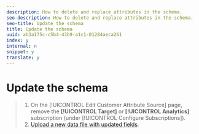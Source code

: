 ```yaml
---
description: How to delete and replace attributes in the schema.
seo-description: How to delete and replace attributes in the schema.
seo-title: Update the schema
title: Update the schema
uuid: ab3a175c-c5b4-43b9-a1c1-01284aeca261
index: y
internal: n
snippet: y
translate: y
---
```


# Update the schema


>1. On the [!UICONTROL  Edit Customer Attribute Source] page, remove the **[!UICONTROL  Target]** or **[!UICONTROL  Analytics]** subscription (under [!UICONTROL  Configure Subscriptions]).
>1. [ Upload a new data file with updated fields](../attributes/t_crs_usecase.md#task_BCC327B2A0EF4A1BBB2934013AB92B78).

